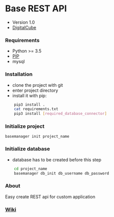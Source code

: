 # **Base REST API**

* Version 1.0
* [DigitalCube](http://digitalcube.rs/)

### Requirements

* Python >= 3.5
* [PIP](https://bootstrap.pypa.io/get-pip.py)
* mysql

### Installation

* clone the project with git
* enter project directory
* install it with pip:

```bash
    pip3 install .
    cat requirements.txt
    pip3 install [required_database_connector]
```

### Initialize project


    basemanager init project_name


### Initialize database


* database has to be created before this step

```bash
    cd project_name
    basemanager db_init db_username db_password
```

### About

Easy create REST api for custom application

### [Wiki](https://github.com/digital-cube/BASE/wiki)


